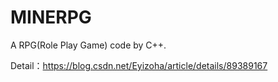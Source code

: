 # MINERPG
A RPG(Role Play Game) code by C++.

Detail：https://blog.csdn.net/Eyizoha/article/details/89389167
